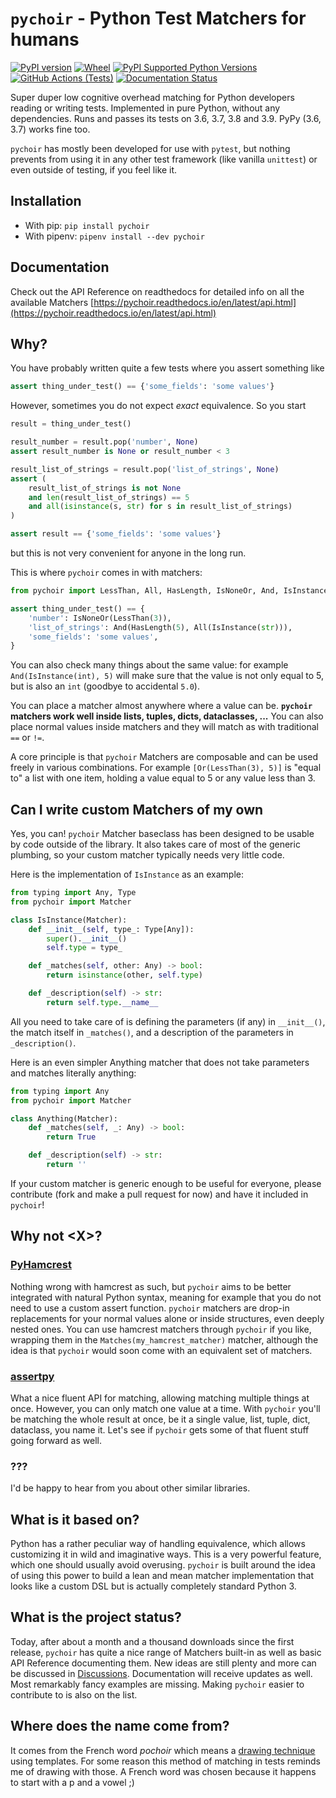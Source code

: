 # `pychoir` - Python Test Matchers for humans
[![PyPI version](http://img.shields.io/pypi/v/pychoir)](https://pypi.python.org/pypi/pychoir)
[![Wheel](https://pypip.in/wheel/PyHamcrest/badge.svg)](https://pypi.python.org/pypi/pychoir)
[![PyPI Supported Python Versions](https://img.shields.io/pypi/pyversions/pychoir.svg)](https://pypi.python.org/pypi/pychoir/)
[![GitHub Actions (Tests)](https://github.com/kajaste/pychoir/workflows/Python%20package/badge.svg)](https://github.com/kajaste/pychoir)
[![Documentation Status](https://readthedocs.org/projects/pychoir/badge/?version=latest)](https://pychoir.readthedocs.io/en/latest/?badge=latest)

Super duper low cognitive overhead matching for Python developers reading or writing tests. Implemented in pure Python, without any dependencies. Runs and passes its tests on 3.6, 3.7, 3.8 and 3.9. PyPy (3.6, 3.7) works fine too.

`pychoir` has mostly been developed for use with `pytest`, but nothing prevents from using it in any other test framework (like vanilla `unittest`) or even outside of testing, if you feel like it.

## Installation
* With pip: `pip install pychoir`
* With pipenv: `pipenv install --dev pychoir`

## Documentation
Check out the API Reference on readthedocs for detailed info on all the available Matchers [https://pychoir.readthedocs.io/en/latest/api.html](https://pychoir.readthedocs.io/en/latest/api.html)

## Why?

You have probably written quite a few tests where you assert something like

```python
assert thing_under_test() == {'some_fields': 'some values'}
```

However, sometimes you do not expect _exact_ equivalence. So you start

```python
result = thing_under_test()

result_number = result.pop('number', None)
assert result_number is None or result_number < 3

result_list_of_strings = result.pop('list_of_strings', None)
assert (
    result_list_of_strings is not None
    and len(result_list_of_strings) == 5
    and all(isinstance(s, str) for s in result_list_of_strings)
)

assert result == {'some_fields': 'some values'}
```

but this is not very convenient for anyone in the long run.

This is where `pychoir` comes in with matchers:

```python
from pychoir import LessThan, All, HasLength, IsNoneOr, And, IsInstance

assert thing_under_test() == {
    'number': IsNoneOr(LessThan(3)),
    'list_of_strings': And(HasLength(5), All(IsInstance(str))),
    'some_fields': 'some values',
}
```

You can also check many things about the same value: for example `And(IsInstance(int), 5)` will make sure that the value is not only equal to 5, but is also an `int` (goodbye to accidental `5.0`).

You can place a matcher almost anywhere where a value can be. **`pychoir` matchers work well inside lists, tuples, dicts, dataclasses, ...** You can also place normal values inside matchers and they will match as with traditional `==` or `!=`.

A core principle is that `pychoir` Matchers are composable and can be used freely in various combinations. For example `[Or(LessThan(3), 5)]` is "equal to" a list with one item, holding a value equal to 5 or any value less than 3.

## Can I write custom Matchers of my own

Yes, you can! `pychoir` Matcher baseclass has been designed to be usable by code outside of the library. It also takes care of most of the generic plumbing, so your custom matcher typically needs very little code.

Here is the implementation of `IsInstance` as an example:

```python
from typing import Any, Type
from pychoir import Matcher

class IsInstance(Matcher):
    def __init__(self, type_: Type[Any]):
        super().__init__()
        self.type = type_

    def _matches(self, other: Any) -> bool:
        return isinstance(other, self.type)

    def _description(self) -> str:
        return self.type.__name__

```

All you need to take care of is defining the parameters (if any) in `__init__()`, the match itself in `_matches()`, and a description of the parameters in `_description()`.

Here is an even simpler Anything matcher that does not take parameters and matches literally anything:

```python
from typing import Any
from pychoir import Matcher

class Anything(Matcher):
    def _matches(self, _: Any) -> bool:
        return True

    def _description(self) -> str:
        return ''
```

If your custom matcher is generic enough to be useful for everyone, please contribute (fork and make a pull request for now) and have it included in `pychoir`!

## Why not \<X\>?

### [PyHamcrest](https://github.com/hamcrest/PyHamcrest)

Nothing wrong with hamcrest as such, but `pychoir` aims to be better integrated with natural Python syntax, meaning for example that you do not need to use a custom assert function. `pychoir` matchers are drop-in replacements for your normal values alone or inside structures, even deeply nested ones. You can use hamcrest matchers through `pychoir` if you like, wrapping them in the `Matches(my_hamcrest_matcher)` matcher, although the idea is that `pychoir` would soon come with an equivalent set of matchers.

### [assertpy](https://github.com/assertpy/assertpy)

What a nice fluent API for matching, allowing matching multiple things at once. However, you can only match one value at a time. With `pychoir` you'll be matching the whole result at once, be it a single value, list, tuple, dict, dataclass, you name it. Let's see if `pychoir` gets some of that fluent stuff going forward as well.

### ???

I'd be happy to hear from you about other similar libraries.


## What is it based on?

Python has a rather peculiar way of handling equivalence, which allows customizing it in wild and imaginative ways. This is a very powerful feature, which one should usually avoid overusing. `pychoir` is built around the idea of using this power to build a lean and mean matcher implementation that looks like a custom DSL but is actually completely standard Python 3.

## What is the project status?

Today, after about a month and a thousand downloads since the first release, `pychoir` has quite a nice range of Matchers built-in as well as basic API Reference documenting them. New ideas are still plenty and more can be discussed in [Discussions](https://github.com/kajaste/pychoir/discussions). Documentation will receive updates as well. Most remarkably fancy examples are missing. Making `pychoir` easier to contribute to is also on the list.

## Where does the name come from?

It comes from the French word _pochoir_ which means a [drawing technique](https://fr.wikipedia.org/wiki/Pochoir) using templates. For some reason this method of matching in tests reminds me of drawing with those. A French word was chosen because it happens to start with a p and a vowel ;)
